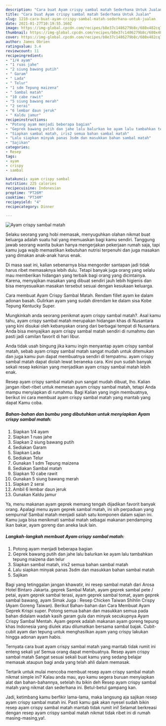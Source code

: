 ```yaml
---
description: "Cara buat Ayam crispy sambal matah Sederhana Untuk Jualan"
title: "Cara buat Ayam crispy sambal matah Sederhana Untuk Jualan"
slug: 1210-cara-buat-ayam-crispy-sambal-matah-sederhana-untuk-jualan
date: 2021-01-27T10:19:55.160Z
image: https://img-global.cpcdn.com/recipes/b8e37c1486279b8c/680x482cq70/ayam-crispy-sambal-matah-foto-resep-utama.jpg
thumbnail: https://img-global.cpcdn.com/recipes/b8e37c1486279b8c/680x482cq70/ayam-crispy-sambal-matah-foto-resep-utama.jpg
cover: https://img-global.cpcdn.com/recipes/b8e37c1486279b8c/680x482cq70/ayam-crispy-sambal-matah-foto-resep-utama.jpg
author: James Obrien
ratingvalue: 3.4
reviewcount: 11
recipeingredient:
- "1/4 ayam"
- "1 ruas jahe"
- "2 siung bawang putih"
- " Garam"
- " Lada"
- " Telur"
- "1 sdm Tepung maizena"
- " Sambal matah"
- "10 cabe rawit"
- "5 siung bawang merah"
- "2 serai"
- "6 lembar daun jeruk"
- " Kaldu jamur"
recipeinstructions:
- "Potong ayam menjadi beberapa bagian"
- "Geprek bawang putih dan jahe lalu balurkan ke ayam lalu tambahkan tepung maizena dan telur"
- "Siapkan sambal matah, iris2 semua bahan sambal matah"
- "Lalu siapkan minyak panas 3sdm dan masukkan bahan sambal matah"
- "Sajikan"
categories:
- Resep
tags:
- ayam
- crispy
- sambal

katakunci: ayam crispy sambal 
nutrition: 225 calories
recipecuisine: Indonesian
preptime: "PT26M"
cooktime: "PT34M"
recipeyield: "4"
recipecategory: Dinner

---
```



![Ayam crispy sambal matah](https://img-global.cpcdn.com/recipes/b8e37c1486279b8c/680x482cq70/ayam-crispy-sambal-matah-foto-resep-utama.jpg)

Selaku seorang yang hobi memasak, menyuguhkan olahan nikmat buat keluarga adalah suatu hal yang memuaskan bagi kamu sendiri. Tanggung jawab seorang  wanita bukan hanya mengerjakan pekerjaan rumah saja, tapi kamu juga wajib memastikan kebutuhan nutrisi terpenuhi dan juga masakan yang dimakan anak-anak harus enak.

Di masa  saat ini, kalian sebenarnya bisa mengorder santapan jadi tidak harus ribet memasaknya lebih dulu. Tetapi banyak juga orang yang selalu mau memberikan hidangan yang terbaik bagi orang yang dicintainya. Karena, menyajikan masakan yang dibuat sendiri jauh lebih higienis dan bisa menyesuaikan masakan tersebut sesuai dengan kesukaan keluarga. 

Cara membuat Ayam Crispy Sambal Matah. Rendam fillet ayam ke dalam adonan basah. Gulirkan ayam yang sudah direndam ke dalam sisa Kobe Tepung Kentucky Super.

Mungkinkah anda seorang penikmat ayam crispy sambal matah?. Asal kamu tahu, ayam crispy sambal matah merupakan hidangan khas di Nusantara yang kini disukai oleh kebanyakan orang dari berbagai tempat di Nusantara. Anda bisa menyajikan ayam crispy sambal matah sendiri di rumahmu dan pasti jadi camilan favorit di hari libur.

Anda tidak usah bingung jika kamu ingin menyantap ayam crispy sambal matah, sebab ayam crispy sambal matah sangat mudah untuk ditemukan dan juga kamu pun dapat membuatnya sendiri di tempatmu. ayam crispy sambal matah dapat diolah lewat beraneka cara. Kini pun sudah banyak sekali resep kekinian yang menjadikan ayam crispy sambal matah lebih enak.

Resep ayam crispy sambal matah pun sangat mudah dibuat, lho. Kalian jangan ribet-ribet untuk memesan ayam crispy sambal matah, tetapi Anda mampu menyiapkan di rumahmu. Bagi Kalian yang ingin membuatnya, berikut ini cara membuat ayam crispy sambal matah yang mantab yang dapat Kamu coba.

<!--inarticleads1-->

##### Bahan-bahan dan bumbu yang dibutuhkan untuk menyiapkan Ayam crispy sambal matah:

1. Siapkan 1/4 ayam
1. Siapkan 1 ruas jahe
1. Siapkan 2 siung bawang putih
1. Sediakan  Garam
1. Siapkan  Lada
1. Sediakan  Telur
1. Gunakan 1 sdm Tepung maizena
1. Sediakan  Sambal matah
1. Siapkan 10 cabe rawit
1. Gunakan 5 siung bawang merah
1. Siapkan 2 serai
1. Ambil 6 lembar daun jeruk
1. Gunakan  Kaldu jamur


Ya, menu makanan ayam geprek memang tengah dijadikan favorit banyak orang. Apalagi menu ayam geprek sambal matah, ini sih perpaduan yang sempurna! Sambal matah menjadi salah satu komponen dalam sajian ini. Kamu juga bisa menikmati sambal matah sebagai makanan pendamping ikan bakar, ayam goreng dan aneka lauk lain. 

<!--inarticleads2-->

##### Langkah-langkah membuat Ayam crispy sambal matah:

1. Potong ayam menjadi beberapa bagian
1. Geprek bawang putih dan jahe lalu balurkan ke ayam lalu tambahkan tepung maizena dan telur
1. Siapkan sambal matah, iris2 semua bahan sambal matah
1. Lalu siapkan minyak panas 3sdm dan masukkan bahan sambal matah
1. Sajikan


Bagi yang tetinggalan jangan khawatir, ini resep sambal matah dari Arosa Hotel Bintaro Jakarta..geprek Sambal Matah, ayam geprek sambal pete / petai, ayam geprek sambal terasi, ayam geprek sambal tomat, ayam geprek sambal bawang, ayam Simak Juga : Resep Chicken Taiwan Shihlin Crispy (Ayam Goreng Taiwan). Berikut Bahan-bahan dan Cara Membuat Ayam Geprek Krispi super. Potong semua bahan dan masukkan semua pada bahan didalam wadah kasih garam gula dan minyak secukupnya Ayam Crispy Sambal Mentah. Ayam geprek adalah makanan ayam goreng tepung khas Indonesia yang diulek atau dilumatkan bersama sambal bajak. Cubit-cubit ayam dan tepung untuk menghasilkan ayam yang crispy lakukan hingga adonan ayam habis. 

Ternyata cara buat ayam crispy sambal matah yang mantab tidak rumit ini enteng sekali ya! Semua orang dapat membuatnya. Resep ayam crispy sambal matah Sangat sesuai sekali buat kamu yang sedang belajar memasak ataupun bagi anda yang telah ahli dalam memasak.

Tertarik untuk mulai mencoba membuat resep ayam crispy sambal matah nikmat simple ini? Kalau anda mau, ayo kamu segera buruan menyiapkan alat dan bahan-bahannya, setelah itu bikin deh Resep ayam crispy sambal matah yang nikmat dan sederhana ini. Betul-betul gampang kan. 

Jadi, ketimbang kamu berfikir lama-lama, maka langsung aja sajikan resep ayam crispy sambal matah ini. Pasti kamu gak akan nyesel sudah bikin resep ayam crispy sambal matah mantab tidak rumit ini! Selamat berkreasi dengan resep ayam crispy sambal matah nikmat tidak ribet ini di rumah masing-masing,ya!.

